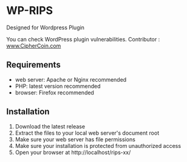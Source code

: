 # WP-RIPS
Designed for Wordpress Plugin

You can check WordPress plugin vulnerabilities.
Contributor : <a href="http://ciphercoin.com">www.CipherCoin.com</a>

## Requirements
* web server: Apache or Nginx recommended
* PHP: latest version recommended
* browser: Firefox recommended

## Installation
1. Download the latest release
2. Extract the files to your local web server's document root 
3. Make sure your web server has file permissions
4. Make sure your installation is protected from unauthorized access
5. Open your browser at http://localhost/rips-xx/ 


